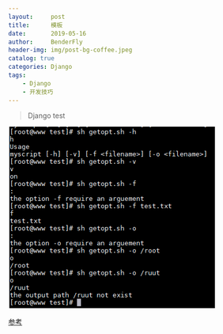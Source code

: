 ```yaml
---
layout:     post
title:      模板
date:       2019-05-16
author:     BenderFly
header-img: img/post-bg-coffee.jpeg
catalog: true
categories: Django
tags:
    - Django
    - 开发技巧
---
```


> Django test

![getopts](https://raw.githubusercontent.com/handerfly/handerfly.github.io/master/img/getopt.png)  

[参考](https://www.linuxprobe.com/screen-example.html)
